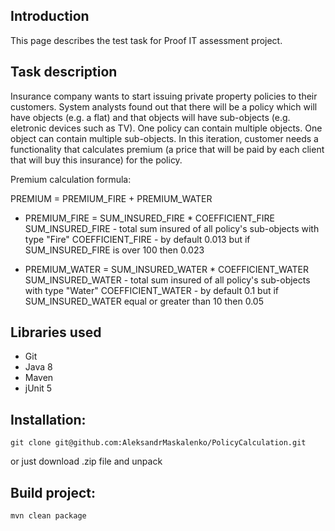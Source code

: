 
## Introduction ##

This page describes the test task for Proof IT assessment project. 

## Task description ##

Insurance company wants to start issuing private property policies to their customers.
System analysts found out that there will be a policy which will have objects (e.g. a flat) and that objects will
have sub-objects (e.g. eletronic devices such as TV).
One policy can contain multiple objects. One object can contain multiple sub-objects.
In this iteration, customer needs a functionality that calculates premium (a price that will be paid by each
client that will buy this insurance) for the policy.

Premium calculation formula:

PREMIUM = PREMIUM_FIRE + PREMIUM_WATER

* PREMIUM_FIRE = SUM_INSURED_FIRE * COEFFICIENT_FIRE
SUM_INSURED_FIRE - total sum insured of all policy's sub-objects with type "Fire"
COEFFICIENT_FIRE - by default 0.013 but if SUM_INSURED_FIRE is over 100 then 0.023

* PREMIUM_WATER = SUM_INSURED_WATER * COEFFICIENT_WATER
SUM_INSURED_WATER - total sum insured of all policy's sub-objects with type "Water"
COEFFICIENT_WATER - by default 0.1 but if SUM_INSURED_WATER equal or greater than
10 then 0.05

## Libraries used ##

* Git
* Java 8
* Maven
* jUnit 5


## Installation: ##
```
git clone git@github.com:AleksandrMaskalenko/PolicyCalculation.git
```
or just download .zip file and unpack

## Build project: ##
```
mvn clean package
```

